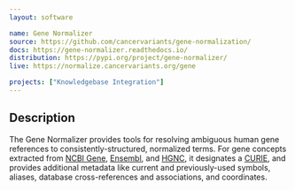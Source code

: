 ```yaml
---
layout: software

name: Gene Normalizer
source: https://github.com/cancervariants/gene-normalization/
docs: https://gene-normalizer.readthedocs.io/
distribution: https://pypi.org/project/gene-normalizer/
live: https://normalize.cancervariants.org/gene

projects: ["Knowledgebase Integration"]
---
```

## Description

The Gene Normalizer provides tools for resolving ambiguous human gene references to consistently-structured, normalized terms. For gene concepts extracted from [NCBI Gene](https://www.ncbi.nlm.nih.gov/gene/), [Ensembl](https://useast.ensembl.org/index.html), and [HGNC](https://www.genenames.org/), it designates a [CURIE](https://en.wikipedia.org/wiki/CURIE), and provides additional metadata like current and previously-used symbols, aliases, database cross-references and associations, and coordinates.
